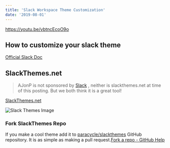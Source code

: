 ```yaml
---
title: 'Slack Workspace Theme Customization'
date: '2019-08-01'
---
```


https://youtu.be/vbtncEcoO9o

## How to customize your slack theme

[Official Slack Doc](https://get.slack.help/hc/en-us/articles/205166337-Customize-your-Slack-theme)

## SlackThemes.net

> AJonP is not sponsored by [Slack](https://slack.com/) , neither is slackthemes.net at time of this posting. But we both think it is a great tool!

[SlackThemes.net](https://slackthemes.net/#/myplanet)

![Slack Themes Image](https://res.cloudinary.com/ajonp/image/upload/f_auto,q_auto/ajonp-ajonp-com/blog/Screen_Shot_2019-08-14_at_10.36.02_PM.png)

### Fork SlackThemes Repo

If you make a cool theme add it to [paracycle/slackthemes](https://github.com/paracycle/slackthemes) GitHub repository. It is as simple as making a pull request.[Fork a repo - GitHub Help](https://help.github.com/en/articles/fork-a-repo)
